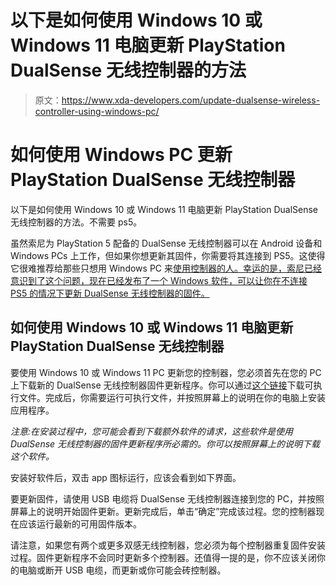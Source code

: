 # 以下是如何使用 Windows 10 或 Windows 11 电脑更新 PlayStation DualSense 无线控制器的方法

> 原文：<https://www.xda-developers.com/update-dualsense-wireless-controller-using-windows-pc/>

# 如何使用 Windows PC 更新 PlayStation DualSense 无线控制器

以下是如何使用 Windows 10 或 Windows 11 电脑更新 PlayStation DualSense 无线控制器的方法。不需要 ps5。

虽然索尼为 PlayStation 5 配备的 DualSense 无线控制器可以在 Android 设备和 Windows PCs 上工作，但如果你想更新其固件，你需要将其连接到 PS5。这使得它很难推荐给那些只想用 Windows PC 来[使用控制器的人。幸运的是，索尼已经意识到了这个问题，现在已经发布了一个 Windows 软件，可以让你在不连接 PS5 的情况下更新 DualSense 无线控制器的固件。](https://www.xda-developers.com/how-to-connect-ps5-controller-to-pc/)

## 如何使用 Windows 10 或 Windows 11 电脑更新 PlayStation DualSense 无线控制器

要使用 Windows 10 或 Windows 11 PC 更新您的控制器，您必须首先在您的 PC 上下载新的 DualSense 无线控制器固件更新程序。你可以通过[这个链接](https://fwupdater.dl.playstation.net/fwupdater/FWupdaterInstaller.exe)下载可执行文件。完成后，你需要运行可执行文件，并按照屏幕上的说明在你的电脑上安装应用程序。

*注意:在安装过程中，您可能会看到下载额外软件的请求，这些软件是使用 DualSense 无线控制器的固件更新程序所必需的。你可以按照屏幕上的说明下载这个软件。*

安装好软件后，双击 app 图标运行，应该会看到如下界面。

要更新固件，请使用 USB 电缆将 DualSense 无线控制器连接到您的 PC，并按照屏幕上的说明开始固件更新。更新完成后，单击“确定”完成该过程。您的控制器现在应该运行最新的可用固件版本。

请注意，如果您有两个或更多双感无线控制器，您必须为每个控制器重复固件安装过程。固件更新程序不会同时更新多个控制器。还值得一提的是，你不应该关闭你的电脑或断开 USB 电缆，而更新或你可能会砖控制器。